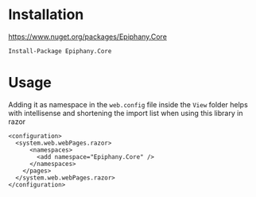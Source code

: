 # Installation

https://www.nuget.org/packages/Epiphany.Core

`Install-Package Epiphany.Core`


# Usage

Adding it as namespace in the `web.config` file inside the `View` folder helps with intellisense and shortening the import list when using this library in razor
```
<configuration>
  <system.web.webPages.razor>
      <namespaces>  
        <add namespace="Epiphany.Core" />
      </namespaces>
    </pages>
  </system.web.webPages.razor>
</configuration>
```
